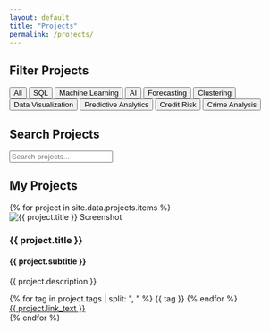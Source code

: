 ```yaml
---
layout: default
title: "Projects"
permalink: /projects/
---
```


<!-- Filter Buttons -->
<section class="filters-section section">
  <div class="container">
    <h2>Filter Projects</h2>
    <div class="filters">
      <button class="filter-btn" data-filter="All">All</button>
      <button class="filter-btn" data-filter="SQL">SQL</button>
      <button class="filter-btn" data-filter="Machine Learning">Machine Learning</button>
      <button class="filter-btn" data-filter="AI">AI</button>
      <button class="filter-btn" data-filter="Forecasting">Forecasting</button>
      <button class="filter-btn" data-filter="Clustering">Clustering</button>
      <button class="filter-btn" data-filter="Data Visualization">Data Visualization</button>
      <button class="filter-btn" data-filter="Predictive Analytics">Predictive Analytics</button>
      <button class="filter-btn" data-filter="Credit Risk">Credit Risk</button>
      <button class="filter-btn" data-filter="Crime Analysis">Crime Analysis</button>
      <!-- Add more buttons based on your tags -->
    </div>
  </div>
</section>

<!-- Search Bar -->
<section class="search-section section">
  <div class="container">
    <h2>Search Projects</h2>
    <div class="search-container">
      <input type="text" id="searchInput" placeholder="Search projects...">
    </div>
  </div>
</section>

<!-- Projects Grid -->
<section class="projects-section section">
  <div class="container">
    <h2>My Projects</h2>
    <div class="projects-grid">
      {% for project in site.data.projects.items %}
        <div class="project-card" data-tags="{{ project.tags | replace: ', ', ' ' | downcase }}">
          <img src="{{ project.image }}" alt="{{ project.title }} Screenshot" class="project-image {{ project.image_ratio }}">
          <div class="project-content">
            <h3>{{ project.title }}</h3>
            <h4>{{ project.subtitle }}</h4>
            <p>{{ project.description }}</p>
            <div class="project-tags">
              {% for tag in project.tags | split: ", " %}
                <span class="tag">{{ tag }}</span>
              {% endfor %}
            </div>
            <a href="{{ project.link }}" class="btn" target="_blank">{{ project.link_text }}</a>
          </div>
        </div>
      {% endfor %}
    </div>
  </div>
</section>

<!-- No Results Message -->
<section class="no-results-section section" style="display: none;">
  <div class="container">
    <h2>No Projects Found</h2>
    <p>Try adjusting your search or filter criteria to find the projects you're looking for.</p>
  </div>
</section>

<!-- JavaScript for Filtering and Searching -->
<script>
  document.addEventListener('DOMContentLoaded', () => {
    const filterButtons = document.querySelectorAll('.filter-btn');
    const projectCards = document.querySelectorAll('.project-card');
    const searchInput = document.getElementById('searchInput');
    const noResultsSection = document.querySelector('.no-results-section');

    // Function to filter projects
    const filterProjects = (filter) => {
      let anyVisible = false;
      projectCards.forEach(card => {
        const tags = card.getAttribute('data-tags');
        if (filter === 'All' || tags.includes(filter.toLowerCase())) {
          card.style.display = 'block';
          anyVisible = true;
        } else {
          card.style.display = 'none';
        }
      });
      noResultsSection.style.display = anyVisible ? 'none' : 'block';
    };

    // Function to search projects
    const searchProjects = (query) => {
      let anyVisible = false;
      projectCards.forEach(card => {
        const title = card.querySelector('h3').textContent.toLowerCase();
        const tags = card.querySelector('.project-tags').textContent.toLowerCase();
        if (title.includes(query) || tags.includes(query)) {
          card.style.display = 'block';
          anyVisible = true;
        } else {
          card.style.display = 'none';
        }
      });
      noResultsSection.style.display = anyVisible ? 'none' : 'block';
    };

    // Event listeners for filter buttons
    filterButtons.forEach(button => {
      button.addEventListener('click', () => {
        const filter = button.getAttribute('data-filter');
        filterButtons.forEach(btn => btn.classList.remove('active'));
        button.classList.add('active');
        filterProjects(filter);
      });
    });

    // Event listener for search input
    searchInput.addEventListener('keyup', () => {
      const query = searchInput.value.trim().toLowerCase();
      if (query === '') {
        // If search is empty, show all projects based on current filter
        const activeFilter = document.querySelector('.filter-btn.active');
        const filter = activeFilter ? activeFilter.getAttribute('data-filter') : 'All';
        filterProjects(filter);
      } else {
        // Search across all projects
        projectCards.forEach(card => {
          const title = card.querySelector('h3').textContent.toLowerCase();
          const tags = card.querySelector('.project-tags').textContent.toLowerCase();
          if (title.includes(query) || tags.includes(query)) {
            card.style.display = 'block';
          } else {
            card.style.display = 'none';
          }
        });
        // Show or hide the no results message
        const visibleCards = Array.from(projectCards).filter(card => card.style.display === 'block');
        noResultsSection.style.display = visibleCards.length > 0 ? 'none' : 'block';
      }
    });

    // Initialize with 'All' filter active
    const allButton = document.querySelector('.filter-btn[data-filter="All"]');
    if (allButton) {
      allButton.classList.add('active');
    }
  });
</script>
